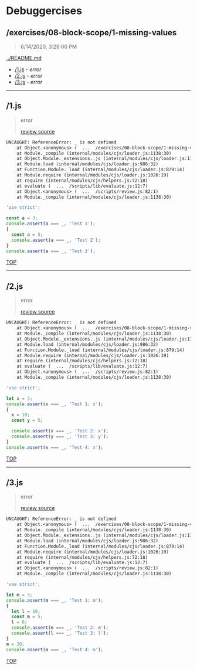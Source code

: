 # Debuggercises 

## /exercises/08-block-scope/1-missing-values 

> 6/14/2020, 3:28:00 PM 

[../README.md](../README.md)

- [/1.js](#1js) - _error_ 
- [/2.js](#2js) - _error_ 
- [/3.js](#3js) - _error_ 

---

## /1.js 

> error 
>
> [review source](../../../exercises/08-block-scope/1-missing-values/1.js)

```txt
UNCAUGHT: ReferenceError: _ is not defined
    at Object.<anonymous> (  ...  /exercises/08-block-scope/1-missing-values/1.js:4:22)
    at Module._compile (internal/modules/cjs/loader.js:1138:30)
    at Object.Module._extensions..js (internal/modules/cjs/loader.js:1158:10)
    at Module.load (internal/modules/cjs/loader.js:986:32)
    at Function.Module._load (internal/modules/cjs/loader.js:879:14)
    at Module.require (internal/modules/cjs/loader.js:1026:19)
    at require (internal/modules/cjs/helpers.js:72:18)
    at evaluate (  ...  /scripts/lib/evaluate.js:12:7)
    at Object.<anonymous> (  ...  /scripts/review.js:82:1)
    at Module._compile (internal/modules/cjs/loader.js:1138:30) 
```

```js
'use strict';

const a = 3;
console.assert(a === _, 'Test 1');
{
  const a = 5;
  console.assert(a === _, 'Test 2');
}
console.assert(a === _, 'Test 3');

```

[TOP](#debuggercises)

---

## /2.js 

> error 
>
> [review source](../../../exercises/08-block-scope/1-missing-values/2.js)

```txt
UNCAUGHT: ReferenceError: _ is not defined
    at Object.<anonymous> (  ...  /exercises/08-block-scope/1-missing-values/2.js:4:22)
    at Module._compile (internal/modules/cjs/loader.js:1138:30)
    at Object.Module._extensions..js (internal/modules/cjs/loader.js:1158:10)
    at Module.load (internal/modules/cjs/loader.js:986:32)
    at Function.Module._load (internal/modules/cjs/loader.js:879:14)
    at Module.require (internal/modules/cjs/loader.js:1026:19)
    at require (internal/modules/cjs/helpers.js:72:18)
    at evaluate (  ...  /scripts/lib/evaluate.js:12:7)
    at Object.<anonymous> (  ...  /scripts/review.js:82:1)
    at Module._compile (internal/modules/cjs/loader.js:1138:30) 
```

```js
'use strict';

let x = 3;
console.assert(x === _, 'Test 1: x');
{
  x = 10;
  const y = 5;

  console.assert(x === _, 'Test 2: x');
  console.assert(y === _, 'Test 3: y');
}
console.assert(x === _, 'Test 4: x');

```

[TOP](#debuggercises)

---

## /3.js 

> error 
>
> [review source](../../../exercises/08-block-scope/1-missing-values/3.js)

```txt
UNCAUGHT: ReferenceError: _ is not defined
    at Object.<anonymous> (  ...  /exercises/08-block-scope/1-missing-values/3.js:4:22)
    at Module._compile (internal/modules/cjs/loader.js:1138:30)
    at Object.Module._extensions..js (internal/modules/cjs/loader.js:1158:10)
    at Module.load (internal/modules/cjs/loader.js:986:32)
    at Function.Module._load (internal/modules/cjs/loader.js:879:14)
    at Module.require (internal/modules/cjs/loader.js:1026:19)
    at require (internal/modules/cjs/helpers.js:72:18)
    at evaluate (  ...  /scripts/lib/evaluate.js:12:7)
    at Object.<anonymous> (  ...  /scripts/review.js:82:1)
    at Module._compile (internal/modules/cjs/loader.js:1138:30) 
```

```js
'use strict';

let m = 3;
console.assert(m === _, 'Test 1: m');
{
  let l = 10;
  const m = 5;
  l = 0;
  console.assert(m === _, 'Test 2: m');
  console.assert(l === _, 'Test 3: l');
}
m = 20;
console.assert(m === _, 'Test 4: m');

```

[TOP](#debuggercises)

